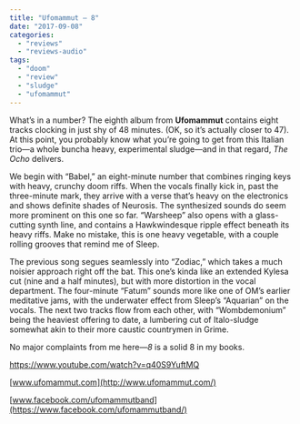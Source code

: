 ```yaml
---
title: "Ufomammut – 8"
date: "2017-09-08"
categories: 
  - "reviews"
  - "reviews-audio"
tags: 
  - "doom"
  - "review"
  - "sludge"
  - "ufomammut"
---
```


What’s in a number? The eighth album from **Ufomammut** contains eight tracks clocking in just shy of 48 minutes. (OK, so it’s actually closer to 47). At this point, you probably know what you’re going to get from this Italian trio—a whole buncha heavy, experimental sludge—and in that regard, _The Ocho_ delivers.

We begin with “Babel,” an eight-minute number that combines ringing keys with heavy, crunchy doom riffs. When the vocals finally kick in, past the three-minute mark, they arrive with a verse that’s heavy on the electronics and shows definite shades of Neurosis. The synthesized sounds do seem more prominent on this one so far. “Warsheep” also opens with a glass-cutting synth line, and contains a Hawkwindesque ripple effect beneath its heavy riffs. Make no mistake, this is one heavy vegetable, with a couple rolling grooves that remind me of Sleep.

The previous song segues seamlessly into “Zodiac,” which takes a much noisier approach right off the bat. This one’s kinda like an extended Kylesa cut (nine and a half minutes), but with more distortion in the vocal department. The four-minute “Fatum” sounds more like one of OM’s earlier meditative jams, with the underwater effect from Sleep’s “Aquarian” on the vocals. The next two tracks flow from each other, with “Wombdemonium” being the heaviest offering to date, a lumbering cut of Italo-sludge somewhat akin to their more caustic countrymen in Grime.

No major complaints from me here—_8_ is a solid 8 in my books.

https://www.youtube.com/watch?v=q40S9YuftMQ

[www.ufomammut.com](http://www.ufomammut.com/)

[www.facebook.com/ufomammutband](https://www.facebook.com/ufomammutband/)
